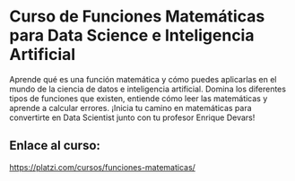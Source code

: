 # Curso de Funciones Matemáticas para Data Science e Inteligencia Artificial

Aprende qué es una función matemática y cómo puedes aplicarlas en el mundo de la ciencia de datos e inteligencia artificial. Domina los diferentes tipos de funciones que existen, entiende cómo leer las matemáticas y aprende a calcular errores. ¡Inicia tu camino en matemáticas para convertirte en Data Scientist junto con tu profesor Enrique Devars!


## Enlace al curso:

https://platzi.com/cursos/funciones-matematicas/